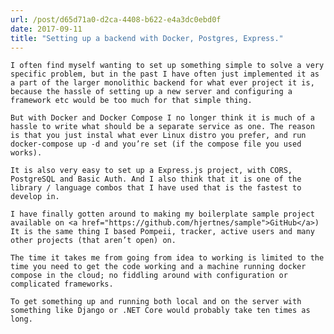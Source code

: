 ```yaml
---
url: /post/d65d71a0-d2ca-4408-b622-e4a3dc0ebd0f
date: 2017-09-11
title: "Setting up a backend with Docker, Postgres, Express."
---
```


<div class="kg-card-markdown">

  <p>

    I often find myself wanting to set up something simple to solve a very specific problem, but in the past I have often just implemented it as a part of the larger monolithic backend for what ever project it is, because the hassle of setting up a new server and configuring a framework etc would be too much for that simple thing.

  </p>

  

  <p>

    But with Docker and Docker Compose I no longer think it is much of a hassle to write what should be a separate service as one. The reason is that you just instal what ever Linux distro you prefer, and run docker-compose up -d and you’re set (if the compose file you used works).

  </p>

  

  <p>

    It is also very easy to set up a Express.js project, with CORS, PostgreSQL and Basic Auth. And I also think that it is one of the library / language combos that I have used that is the fastest to develop in.

  </p>

  

  <p>

    I have finally gotten around to making my boilerplate sample project available on <a href="https://github.com/hjertnes/sample">GitHub</a>) It is the same thing I based Pompeii, tracker, active users and many other projects (that aren’t open) on.

  </p>

  

  <p>

    The time it takes me from going from idea to working is limited to the time you need to get the code working and a machine running docker compose in the cloud; no fiddling around with configuration or complicated frameworks.

  </p>

  

  <p>

    To get something up and running both local and on the server with something like Django or .NET Core would probably take ten times as long.

  </p>

</div>